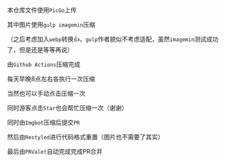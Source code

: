本仓库文件使用`PicGo`上传

其中图片使用`gulp imagemin`压缩

（之后考虑加入`webp`转换👍，`gulp`作者貌似不考虑适配，虽然`imagemin`测试成功了，但是还是等等再说）

由`Github Actions`压缩完成

每天早晚8点左右各执行一次压缩

当然也可以手动点击压缩一次

同时游客点击`Star`也会帮忙压缩一次（谢谢）

同时由`Imgbot`压缩后提交`PR`

然后由`Restyled`进行代码格式重置（图片也不需要了其实）

最后由`PRValet`自动完成完成PR合并
